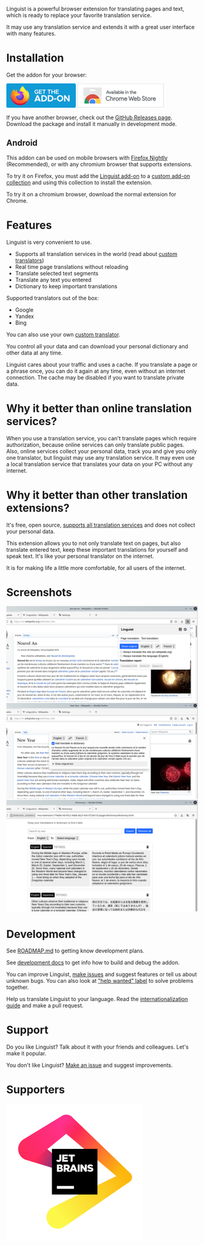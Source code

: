 Linguist is a powerful browser extension for translating pages and text, which is ready to replace your favorite translation service.

It may use any translation service and extends it with a great user interface with many features.

# Installation

Get the addon for your browser:

[![](./assets/firefox.png)](https://addons.mozilla.org/addon/linguist-translator/) [![](./assets/chrome.png)](https://chrome.google.com/webstore/detail/gbefmodhlophhakmoecijeppjblibmie)

<!-- [![](./assets/edge.png)](#) -->

If you have another browser, check out the [GitHub Releases page](https://github.com/vitonsky/linguist/releases). Download the package and install it manually in development mode.

## Android

<!-- Text partly copied from https://github.com/ajayyy/SponsorBlock/wiki/Android -->

This addon can be used on mobile browsers with [Firefox Nightly](https://play.google.com/store/apps/details?id=org.mozilla.fenix) (Recommended), or with any chromium browser that supports extensions.

To try it on Firefox, you must add the [Linguist add-on](https://addons.mozilla.org/addon/linguist-translator/) to a [custom add-on collection](https://www.ghacks.net/2020/10/01/you-can-now-install-any-add-on-in-firefox-nightly-for-android-but-it-is-complicated/) and using this collection to install the extension.

To try it on a chromium browser, download the normal extension for Chrome.

# Features

Linguist is very convenient to use.

- Supports all translation services in the world (read about [custom translators](./docs/CustomTranslator.md))
- Real time page translations without reloading
- Translate selected text segments
- Translate any text you entered
- Dictionary to keep important translations

Supported translators out of the box:

- Google
- Yandex
- Bing

You can also use your own [custom translator](./docs/CustomTranslator.md).

You control all your data and can download your personal dictionary and other data at any time.

Linguist cares about your traffic and uses a cache. If you translate a page or a phrase once, you can do it again at any time, even without an internet connection. The cache may be disabled if you want to translate private data.

# Why it better than online translation services?

When you use a translation service, you can't translate pages which require authorization, because online services can only translate public pages. Also, online services collect your personal data, track you and give you only one translator, but linguist may use any translation service. It may even use a local translation service that translates your data on your PC without any internet.

# Why it better than other translation extensions?

It's free, open source, [supports all translation services](./docs/CustomTranslator.md) and does not collect your personal data.

This extension allows you to not only translate text on pages, but also translate entered text, keep these important translations for yourself and speak text. It's like your personal translator on the internet.

It is for making life a little more comfortable, for all users of the internet.

# Screenshots

![](./assets/screen1.png)
![](./assets/screen2.png)
![](./assets/screen3.png)

# Development

See [ROADMAP.md](./ROADMAP.md) to getting know development plans.

See [development docs](./docs/Development.md) to get info how to build and debug the addon.

You can improve Linguist, [make issues](https://github.com/translate-tools/linguist/issues/new) and suggest features or tell us about unknown bugs. You can also look at ["help wanted" label](https://github.com/translate-tools/linguist/labels/help%20wanted) to solve problems together.

Help us translate Linguist to your language. Read the [internationalization guide](https://developer.mozilla.org/en-US/docs/Mozilla/Add-ons/WebExtensions/Internationalization) and make a pull request.

# Support

Do you like Linguist? Talk about it with your friends and colleagues. Let's make it popular.

You don't like Linguist? [Make an issue](https://github.com/translate-tools/linguist/issues/new) and suggest improvements.

# Supporters

![](./assets/jb_beam.svg)
